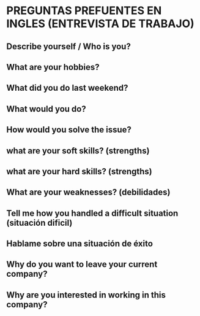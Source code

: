 # PREGUNTAS PREFUENTES EN INGLES (ENTREVISTA DE TRABAJO)

## Describe yourself / Who is you?

## What are your hobbies?

## What did you do last weekend?

## What would you do?

## How would you solve the issue?

## what are your soft skills? (strengths)

## what are your hard skills? (strengths)

## What are your weaknesses? (debilidades)

## Tell me how you handled a difficult situation (situación dificil)

## Hablame sobre una situación de éxito

## Why do you want to leave your current company?

## Why are you interested in working in this company?